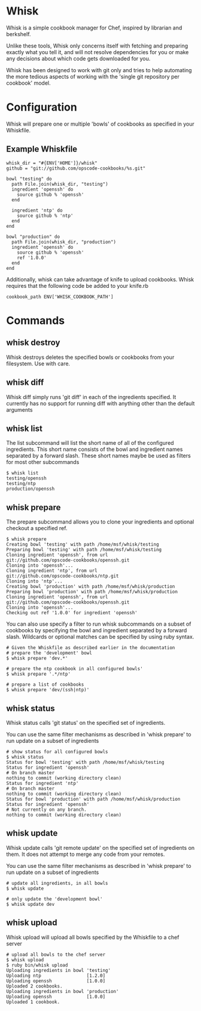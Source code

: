 Whisk
=====

Whisk is a simple cookbook manager for Chef, inspired by librarian and
berkshelf.

Unlike these tools, Whisk only concerns itself with fetching and preparing
exactly what you tell it, and will not resolve dependencies for you or make any
decisions about which code gets downloaded for you.

Whisk has been designed to work with git only and tries to help automating
the more tedious aspects of working with the 'single git repository per
cookbook' model.

# Configuration #

Whisk will prepare one or multiple 'bowls' of cookbooks as specified in your
Whiskfile.

## Example Whiskfile ##

    whisk_dir = "#{ENV['HOME']}/whisk"
    github = "git://github.com/opscode-cookbooks/%s.git"

    bowl "testing" do
      path File.join(whisk_dir, "testing")
      ingredient 'openssh' do
        source github % 'openssh'
      end

      ingredient 'ntp' do
        source github % 'ntp'
      end
    end

    bowl "production" do
      path File.join(whisk_dir, "production")
      ingredient 'openssh' do
        source github % 'openssh'
        ref '1.0.0'
      end
    end

Additionally, whisk can take advantage of knife to upload cookbooks.
Whisk requires that the following code be added to your knife.rb

    cookbook_path ENV['WHISK_COOKBOOK_PATH']

# Commands #

## whisk destroy ##

Whisk destroys deletes the specified bowls or cookbooks from your filesystem.
Use with care.

## whisk diff ##

Whisk diff simply runs 'git diff' in each of the ingredients specified. It
currently has no support for running diff with anything other than the default
arguments

##  whisk list ##

The list subcommand will list the short name of all of the configured
ingredients. This short name consists of the bowl and ingredient names
separated by a forward slash. These short names maybe be used as filters for
most other subcommands

    $ whisk list
    testing/openssh
    testing/ntp
    production/openssh

##  whisk prepare ##

The prepare subcommand allows you to clone your ingredients and optional
checkout a specified ref.

    $ whisk prepare
    Creating bowl 'testing' with path /home/msf/whisk/testing
    Preparing bowl 'testing' with path /home/msf/whisk/testing
    Cloning ingredient 'openssh', from url
    git://github.com/opscode-cookbooks/openssh.git
    Cloning into 'openssh'...
    Cloning ingredient 'ntp', from url
    git://github.com/opscode-cookbooks/ntp.git
    Cloning into 'ntp'...
    Creating bowl 'production' with path /home/msf/whisk/production
    Preparing bowl 'production' with path /home/msf/whisk/production
    Cloning ingredient 'openssh', from url
    git://github.com/opscode-cookbooks/openssh.git
    Cloning into 'openssh'...
    Checking out ref '1.0.0' for ingredient 'openssh'

You can also use specify a filter to run whisk subcommands on a subset of
cookbooks by specifying the bowl and ingredient separated by a forward slash.
Wildcards or optional matches can be specified by using ruby syntax.

    # Given the Whiskfile as described earlier in the documentation
    # prepare the 'development' bowl
    $ whisk prepare 'dev.*'

    # prepare the ntp cookbook in all configured bowls'
    $ whisk prepare '.*/ntp'

    # prepare a list of cookbooks
    $ whisk prepare 'dev/(ssh|ntp)'

## whisk status ##

Whisk status calls 'git status' on the specified set of ingredients.

You can use the same filter mechanisms as described in 'whisk prepare'
to run update on a subset of ingredients

    # show status for all configured bowls
    $ whisk status
    Status for bowl 'testing' with path /home/msf/whisk/testing
    Status for ingredient 'openssh'
    # On branch master
    nothing to commit (working directory clean)
    Status for ingredient 'ntp'
    # On branch master
    nothing to commit (working directory clean)
    Status for bowl 'production' with path /home/msf/whisk/production
    Status for ingredient 'openssh'
    # Not currently on any branch.
    nothing to commit (working directory clean)


## whisk update ##

Whisk update calls 'git remote update' on the specified set of ingredients
on them. It does not attempt to merge any code from your remotes.

You can use the same filter mechanisms as described in 'whisk prepare'
to run update on a subset of ingredients

    # update all ingredients, in all bowls
    $ whisk update

    # only update the 'development bowl'
    $ whisk update dev

## whisk upload ##

Whisk upload will upload all bowls specified by the Whiskfile to a chef server

    # upload all bowls to the chef server
    $ whisk upload
    $ ruby bin/whisk upload
    Uploading ingredients in bowl 'testing'
    Uploading ntp                 [1.2.0]
    Uploading openssh             [1.0.0]
    Uploaded 2 cookbooks.
    Uploading ingredients in bowl 'production'
    Uploading openssh             [1.0.0]
    Uploaded 1 cookbook.
